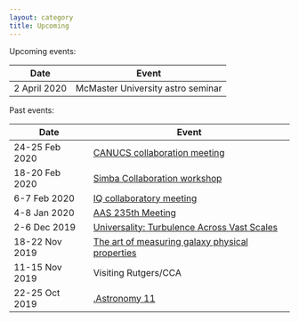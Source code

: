 ```yaml
---
layout: category
title: Upcoming
---
```




Upcoming events:

|Date | Event |
| ---- | ---- |
| 2 April 2020 | McMaster University astro seminar|

Past events:

|Date | Event |
| ---- | ---- |
| 24-25 Feb 2020| [CANUCS collaboration meeting]() |
| 18-20 Feb 2020| [Simba Collaboration workshop](https://www.simonsfoundation.org/event/simba-collaboration-workshop/) |
| 6-7 Feb 2020| [IQ collaboratory meeting](https://iqcollaboratory.github.io/) |
| 4-8 Jan 2020 | [AAS 235th Meeting](https://aas.org/meetings/aas235) |
| 2-6 Dec 2019 | [Universality: Turbulence Across Vast Scales](https://www.simonsfoundation.org/event/universality-turbulence-across-vast-scales/) |
| 18-22 Nov 2019 | [The art of measuring galaxy physical properties](http://app.lambrate.inaf.it/) |
| 11-15 Nov 2019 | Visiting Rutgers/CCA |
| 22-25 Oct 2019 | [.Astronomy 11](https://www.dotastronomy.com/eleven) |



